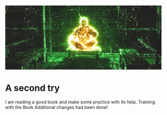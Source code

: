 ![headshot](matrixgod.gif)
# A second try
I am reading a good book and make some practice with its help.
Training with the Book
Additional changes had been done!
